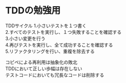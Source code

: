 # TDDの勉強用

TDDサイクル
1.小さいテストを１つ書く  
2.すべてのテストを実行し、１つ失敗することを確認する  
3.小さい変更を行う  
4.再びテストを実行し、全て成功することを確認する  
5.リファクタリングを行い、重複を除去する  
  
コピペによる再利用は抽象化の敗北  
TDDにおいて正しい歩幅は存在しない  
テストコードにおいても冗長なコードは削除する  